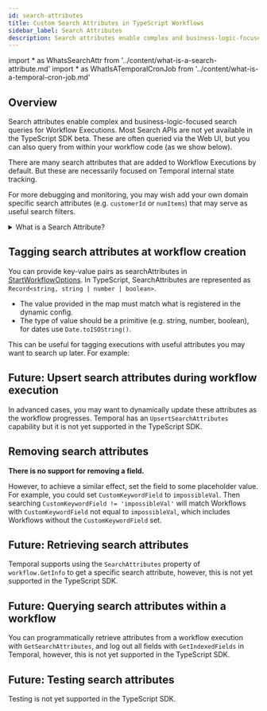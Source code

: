 ```yaml
---
id: search-attributes
title: Custom Search Attributes in TypeScript Workflows
sidebar_label: Search Attributes
description: Search attributes enable complex and business-logic-focused search queries for Workflow Executions. Most Search APIs are not yet available in the TypeScript SDK beta.
---
```


<!-- prettier-ignore -->
import * as WhatsSearchAttr from '../content/what-is-a-search-attribute.md'
import * as WhatIsATemporalCronJob from '../content/what-is-a-temporal-cron-job.md'

## Overview

Search attributes enable complex and business-logic-focused search queries for Workflow Executions.
Most Search APIs are not yet available in the TypeScript SDK beta.
These are often queried via the Web UI, but you can also query from within your workflow code (as we show below).

There are many <preview page={WhatsSearchAttr}>search attributes</preview> that are added to Workflow Executions by default.
But these are necessarily focused on Temporal internal state tracking.

For more debugging and monitoring, you may wish add your own domain specific search attributes (e.g. `customerId` or `numItems`) that may serve as useful search filters.

<details>
<summary>What is a Search Attribute?
</summary>

<WhatsSearchAttr.default />

</details>

## Tagging search attributes at workflow creation

You can provide key-value pairs as searchAttributes in [StartWorkflowOptions](https://typescript.temporal.io/api/interfaces/client.WorkflowOptions#searchattributes).
In TypeScript, SearchAttributes are represented as `Record<string, string | number | boolean>`.

- The value provided in the map must match what is registered in the dynamic config.
- The type of value should be a primitive (e.g. string, number, boolean), for dates use `Date.toISOString()`.

This can be useful for tagging executions with useful attributes you may want to search up later. For example:

<!--SNIPSTART typescript-search-attributes-at-creation-->
<!--SNIPEND-->

## Future: Upsert search attributes during workflow execution

In advanced cases, you may want to dynamically update these attributes as the workflow progresses.
Temporal has an `UpsertSearchAttributes` capability but it is not yet supported in the TypeScript SDK.

## Removing search attributes

**There is no support for removing a field.**

However, to achieve a similar effect, set the field to some placeholder value.
For example, you could set `CustomKeywordField` to `impossibleVal`.
Then searching `CustomKeywordField != 'impossibleVal'` will match Workflows with `CustomKeywordField` not equal to `impossibleVal`, which includes Workflows without the `CustomKeywordField` set.

## Future: Retrieving search attributes

Temporal supports using the `SearchAttributes` property of `workflow.GetInfo` to get a specific search attribute, however, this is not yet supported in the TypeScript SDK.

## Future: Querying search attributes within a workflow

You can programmatically retrieve attributes from a workflow execution with `GetSearchAttributes`, and log out all fields with `GetIndexedFields` in Temporal, however, this is not yet supported in the TypeScript SDK.

## Future: Testing search attributes

Testing is not yet supported in the TypeScript SDK.
